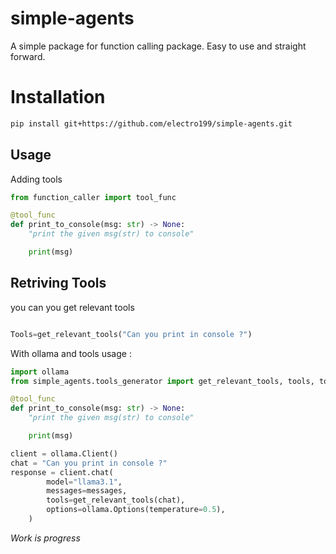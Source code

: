 # simple-agents

A simple package for function calling package. Easy to use and straight forward.

# Installation

```bash
pip install git+https://github.com/electro199/simple-agents.git
```

## Usage

Adding tools 
```py
from function_caller import tool_func

@tool_func
def print_to_console(msg: str) -> None:
    "print the given msg(str) to console"

    print(msg)
```

## Retriving Tools
you can you get relevant tools
```py

Tools=get_relevant_tools("Can you print in console ?")

```

With ollama  and tools usage :

```py
import ollama
from simple_agents.tools_generator import get_relevant_tools, tools, tool_func, call_tools

@tool_func
def print_to_console(msg: str) -> None:
    "print the given msg(str) to console"

    print(msg)

client = ollama.Client()
chat = "Can you print in console ?"
response = client.chat(
        model="llama3.1",
        messages=messages,
        tools=get_relevant_tools(chat),
        options=ollama.Options(temperature=0.5),
    )

```

_Work is progress_
